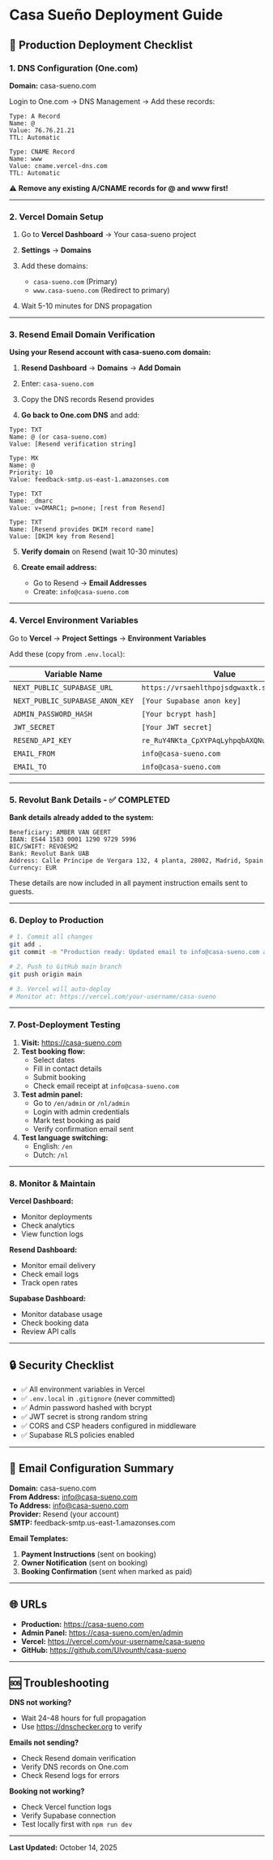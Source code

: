 # Casa Sueño Deployment Guide

## 🚀 Production Deployment Checklist

### 1. DNS Configuration (One.com)

**Domain:** casa-sueno.com

Login to One.com → DNS Management → Add these records:

```
Type: A Record
Name: @
Value: 76.76.21.21
TTL: Automatic

Type: CNAME Record
Name: www
Value: cname.vercel-dns.com
TTL: Automatic
```

⚠️ **Remove any existing A/CNAME records for @ and www first!**

---

### 2. Vercel Domain Setup

1. Go to **Vercel Dashboard** → Your casa-sueno project
2. **Settings** → **Domains**
3. Add these domains:
   - `casa-sueno.com` (Primary)
   - `www.casa-sueno.com` (Redirect to primary)

4. Wait 5-10 minutes for DNS propagation

---

### 3. Resend Email Domain Verification

**Using your Resend account with casa-sueno.com domain:**

1. **Resend Dashboard** → **Domains** → **Add Domain**
2. Enter: `casa-sueno.com`
3. Copy the DNS records Resend provides

4. **Go back to One.com DNS** and add:

```
Type: TXT
Name: @ (or casa-sueno.com)
Value: [Resend verification string]

Type: MX
Name: @
Priority: 10
Value: feedback-smtp.us-east-1.amazonses.com

Type: TXT
Name: _dmarc
Value: v=DMARC1; p=none; [rest from Resend]

Type: TXT
Name: [Resend provides DKIM record name]
Value: [DKIM key from Resend]
```

5. **Verify domain** on Resend (wait 10-30 minutes)

6. **Create email address:**
   - Go to Resend → **Email Addresses**
   - Create: `info@casa-sueno.com`

---

### 4. Vercel Environment Variables

Go to **Vercel** → **Project Settings** → **Environment Variables**

Add these (copy from `.env.local`):

| Variable Name                   | Value                                      | Environment |
| ------------------------------- | ------------------------------------------ | ----------- |
| `NEXT_PUBLIC_SUPABASE_URL`      | `https://vrsaehlthpojsdgwaxtk.supabase.co` | Production  |
| `NEXT_PUBLIC_SUPABASE_ANON_KEY` | `[Your Supabase anon key]`                 | Production  |
| `ADMIN_PASSWORD_HASH`           | `[Your bcrypt hash]`                       | Production  |
| `JWT_SECRET`                    | `[Your JWT secret]`                        | Production  |
| `RESEND_API_KEY`                | `re_RuY4NKta_CpXYPAqLyhpqbAXQNupmHtRH`     | Production  |
| `EMAIL_FROM`                    | `info@casa-sueno.com`                      | Production  |
| `EMAIL_TO`                      | `info@casa-sueno.com`                      | Production  |

---

### 5. Revolut Bank Details - ✅ COMPLETED

**Bank details already added to the system:**

```
Beneficiary: AMBER VAN GEERT
IBAN: ES44 1583 0001 1290 9729 5996
BIC/SWIFT: REVOESM2
Bank: Revolut Bank UAB
Address: Calle Príncipe de Vergara 132, 4 planta, 28002, Madrid, Spain
Currency: EUR
```

These details are now included in all payment instruction emails sent to guests.

---

### 6. Deploy to Production

```bash
# 1. Commit all changes
git add .
git commit -m "Production ready: Updated email to info@casa-sueno.com and DNS config"

# 2. Push to GitHub main branch
git push origin main

# 3. Vercel will auto-deploy
# Monitor at: https://vercel.com/your-username/casa-sueno
```

---

### 7. Post-Deployment Testing

1. **Visit:** https://casa-sueno.com
2. **Test booking flow:**
   - Select dates
   - Fill in contact details
   - Submit booking
   - Check email receipt at `info@casa-sueno.com`
3. **Test admin panel:**
   - Go to `/en/admin` or `/nl/admin`
   - Login with admin credentials
   - Mark test booking as paid
   - Verify confirmation email sent
4. **Test language switching:**
   - English: `/en`
   - Dutch: `/nl`

---

### 8. Monitor & Maintain

**Vercel Dashboard:**

- Monitor deployments
- Check analytics
- View function logs

**Resend Dashboard:**

- Monitor email delivery
- Check email logs
- Track open rates

**Supabase Dashboard:**

- Monitor database usage
- Check booking data
- Review API calls

---

## 🔒 Security Checklist

- ✅ All environment variables in Vercel
- ✅ `.env.local` in `.gitignore` (never committed)
- ✅ Admin password hashed with bcrypt
- ✅ JWT secret is strong random string
- ✅ CORS and CSP headers configured in middleware
- ✅ Supabase RLS policies enabled

---

## 📧 Email Configuration Summary

**Domain:** casa-sueno.com  
**From Address:** info@casa-sueno.com  
**To Address:** info@casa-sueno.com  
**Provider:** Resend (your account)  
**SMTP:** feedback-smtp.us-east-1.amazonses.com

**Email Templates:**

1. **Payment Instructions** (sent on booking)
2. **Owner Notification** (sent on booking)
3. **Booking Confirmation** (sent when marked as paid)

---

## 🌐 URLs

- **Production:** https://casa-sueno.com
- **Admin Panel:** https://casa-sueno.com/en/admin
- **Vercel:** https://vercel.com/your-username/casa-sueno
- **GitHub:** https://github.com/Ulvounth/casa-sueno

---

## 🆘 Troubleshooting

**DNS not working?**

- Wait 24-48 hours for full propagation
- Use https://dnschecker.org to verify

**Emails not sending?**

- Check Resend domain verification
- Verify DNS records on One.com
- Check Resend logs for errors

**Booking not working?**

- Check Vercel function logs
- Verify Supabase connection
- Test locally first with `npm run dev`

---

**Last Updated:** October 14, 2025
